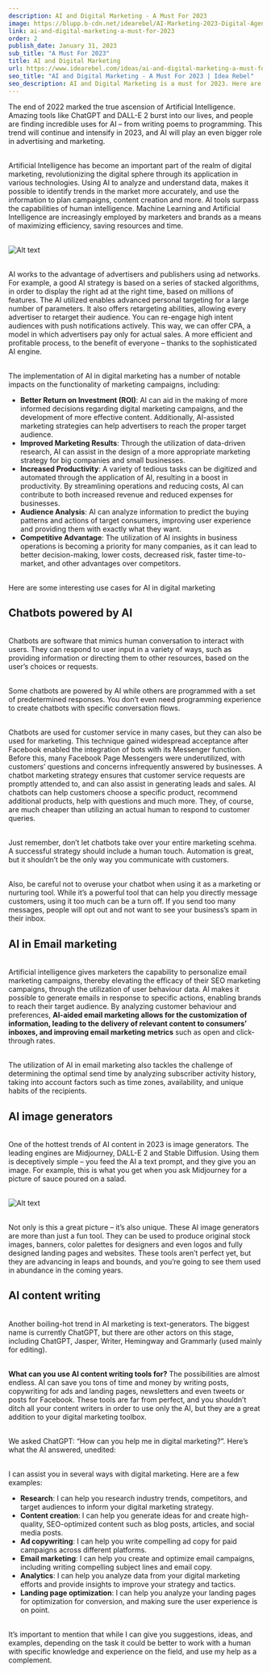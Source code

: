 ```yaml
---
description: AI and Digital Marketing - A Must For 2023
image: https://blupp.b-cdn.net/idearebel/AI-Marketing-2023-Digital-Agency-1.jpeg?quality=80&width=800
link: ai-and-digital-marketing-a-must-for-2023
order: 2
publish_date: January 31, 2023
sub_title: "A Must For 2023"
title: AI and Digital Marketing
url: https://www.idearebel.com/ideas/ai-and-digital-marketing-a-must-for-2023/
seo_title: "AI and Digital Marketing - A Must For 2023 | Idea Rebel"
seo_description: AI and Digital Marketing is a must for 2023. Here are some key points for Marketing Agencies and Brands to future proof their Marketing
---
```

The end of 2022 marked the true ascension of Artificial Intelligence. Amazing tools like ChatGPT and DALL-E 2 burst into our lives, and people are finding incredible uses for AI – from writing poems to programming. This trend will continue and intensify in 2023, and AI will play an even bigger role in advertising and marketing.

\
Artificial Intelligence has become an important part of the realm of digital marketing, revolutionizing the digital sphere through its application in various technologies. Using AI to analyze and understand data, makes it possible to identify trends in the market more accurately, and use the information to plan campaigns, content creation and more. AI tools surpass the capabilities of human intelligence. Machine Learning and Artificial Intelligence are increasingly employed by marketers and brands as a means of maximizing efficiency, saving resources and time.

\
![Alt text](https://blupp.b-cdn.net/idearebel/000-1.jpg?quality=80&width=800?quality=80&width=800 "a title")

\
AI works to the advantage of advertisers and publishers using ad networks. For example, a good AI strategy is based on a series of stacked algorithms, in order to display the right ad at the right time, based on millions of features. The AI utilized enables advanced personal targeting for a large number of parameters. It also offers retargeting abilities, allowing every advertiser to retarget their audience. You can re-engage high intent audiences with push notifications actively. This way, we can offer CPA, a model in which advertisers pay only for actual sales. A more efficient and profitable process, to the benefit of everyone – thanks to the sophisticated AI engine.

\
The implementation of AI in digital marketing has a number of notable impacts on the functionality of marketing campaigns, including:


- **Better Return on Investment (ROI)**: AI can aid in the making of more informed decisions regarding digital marketing campaigns, and the development of more effective content. Additionally, AI-assisted marketing strategies can help advertisers to reach the proper target audience.
- **Improved Marketing Results**: Through the utilization of data-driven research, AI can assist in the design of a more appropriate marketing strategy for big companies and small businesses.
- **Increased Productivity**: A variety of tedious tasks can be digitized and automated through the application of AI, resulting in a boost in productivity. By streamlining operations and reducing costs, AI can contribute to both increased revenue and reduced expenses for businesses.
- **Audience Analysis**: AI can analyze information to predict the buying patterns and actions of target consumers, improving user experience and providing them with exactly what they want.
- **Competitive Advantage**: The utilization of AI insights in business operations is becoming a priority for many companies, as it can lead to better decision-making, lower costs, decreased risk, faster time-to-market, and other advantages over competitors.

\
Here are some interesting use cases for AI in digital marketing

## Chatbots powered by AI

\
Chatbots are software that mimics human conversation to interact with users. They can respond to user input in a variety of ways, such as providing information or directing them to other resources, based on the user’s choices or requests.

\
Some chatbots are powered by AI while others are programmed with a set of predetermined responses. You don’t even need programming experience to create chatbots with specific conversation flows.

\
Chatbots are used for customer service in many cases, but they can also be used for marketing. This technique gained widespread acceptance after Facebook enabled the integration of bots with its Messenger function. Before this, many Facebook Page Messengers were underutilized, with customers’ questions and concerns infrequently answered by businesses. A chatbot marketing strategy ensures that customer service requests are promptly attended to, and can also assist in generating leads and sales. AI chatbots can help customers choose a specific product, recommend additional products, help with questions and much more. They, of course, are much cheaper than utilizing an actual human to respond to customer queries.

\
Just remember, don’t let chatbots take over your entire marketing scehma. A successful strategy should include a human touch. Automation is great, but it shouldn’t be the only way you communicate with customers.

\
Also, be careful not to overuse your chatbot when using it as a marketing or nurturing tool. While it’s a powerful tool that can help you directly message customers, using it too much can be a turn off. If you send too many messages, people will opt out and not want to see your business’s spam in their inbox.

## AI in Email marketing

\
Artificial intelligence gives marketers the capability to personalize email marketing campaigns, thereby elevating the efficacy of their SEO marketing campaigns, through the utilization of user behaviour data. AI makes it possible to generate emails in response to specific actions, enabling brands to reach their target audience. By analyzing customer behaviour and preferences, **AI-aided email marketing allows for the customization of information, leading to the delivery of relevant content to consumers’ inboxes, and improving email marketing metrics** such as open and click-through rates.

\
The utilization of AI in email marketing also tackles the challenge of determining the optimal send time by analyzing subscriber activity history, taking into account factors such as time zones, availability, and unique habits of the recipients.
## AI image generators

\
One of the hottest trends of AI content in 2023 is image generators. The leading engines are Midjourney, DALL-E 2 and Stable Diffusion. Using them is deceptively simple – you feed the AI a text prompt, and they give you an image. For example, this is what you get when you ask Midjourney for a picture of sauce poured on a salad.

\
![Alt text](https://blupp.b-cdn.net/idearebel/000-1024x1024.jpg?quality=80&width=800?quality=80&width=800 "a title")

\
Not only is this a great picture – it’s also unique. These AI image generators are more than just a fun tool. They can be used to produce original stock images, banners, color palettes for designers and even logos and fully designed landing pages and websites. These tools aren’t perfect yet, but they are advancing in leaps and bounds, and you’re going to see them used in abundance in the coming years.
## AI content writing

\
Another boiling-hot trend in AI marketing is text-generators. The biggest name is currently ChatGPT, but there are other actors on this stage, including ChatGPT, Jasper, Writer, Hemingway and Grammarly (used mainly for editing).

\
**What can you use AI content writing tools for?** The possibilities are almost endless. AI can save you tons of time and money by writing posts, copywriting for ads and landing pages, newsletters and even tweets or posts for Facebook. These tools are far from perfect, and you shouldn’t ditch all your content writers in order to use only the AI, but they are a great addition to your digital marketing toolbox.

\
We asked ChatGPT: “How can you help me in digital marketing?”. Here’s what the AI answered, unedited:

\
I can assist you in several ways with digital marketing. Here are a few examples:

- **Research**: I can help you research industry trends, competitors, and target audiences to inform your digital marketing strategy.
- **Content creation**: I can help you generate ideas for and create high-quality, SEO-optimized content such as blog posts, articles, and social media posts.
- **Ad copywriting**: I can help you write compelling ad copy for paid campaigns across different platforms.
- **Email marketing**: I can help you create and optimize email campaigns, including writing compelling subject lines and email copy.
- **Analytics**: I can help you analyze data from your digital marketing efforts and provide insights to improve your strategy and tactics.
- **Landing page optimization**: I can help you analyze your landing pages for optimization for conversion, and making sure the user experience is on point.

\
It’s important to mention that while I can give you suggestions, ideas, and examples, depending on the task it could be better to work with a human with specific knowledge and experience on the field, and use my help as a complement.
